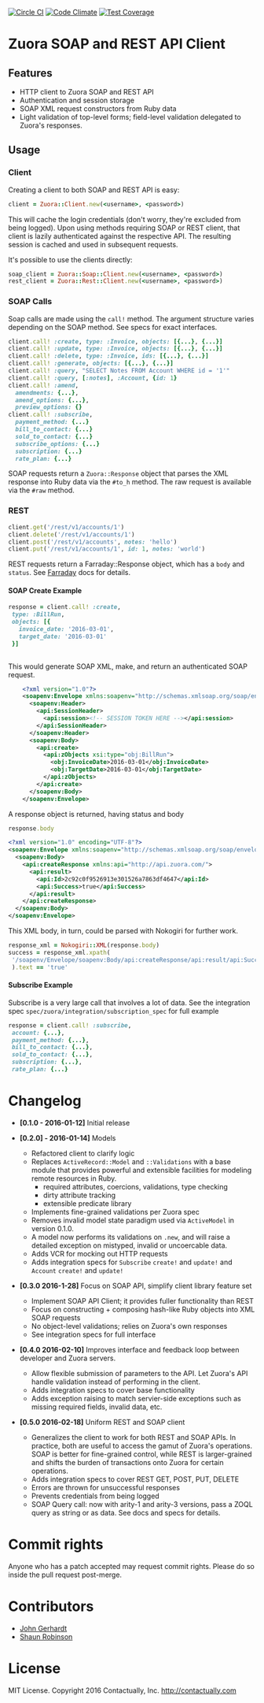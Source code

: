[![Circle CI](https://circleci.com/gh/contactually/zuora-ruby.svg?style=shield&circle-token=808be5d625e91e331bedb37a2fe94412bb3bc15e)](https://circleci.com/gh/contactually/zuora-ruby)
[![Code Climate](https://codeclimate.com/repos/5706a3fb4f15bd726100652d/badges/4e4615baaec76fd16535/gpa.svg)](https://codeclimate.com/repos/569444dfa3d810003a00313f/feed)
[![Test Coverage](https://codeclimate.com/repos/5706a3fb4f15bd726100652d/badges/4e4615baaec76fd16535/coverage.svg)](https://codeclimate.com/repos/569444dfa3d810003a00313f/coverage)

# Zuora SOAP and REST API Client

## Features
* HTTP client to Zuora SOAP and REST API
* Authentication and session storage
* SOAP XML request constructors from Ruby data
* Light validation of top-level forms; field-level validation delegated to Zuora's responses.

## Usage

### Client

Creating a client to both SOAP and REST API is easy:
```ruby
client = Zuora::Client.new(<username>, <password>)
```
This will cache the login credentials (don't worry, they're excluded from being logged). Upon using methods requiring SOAP or REST client, that client is lazily authenticated against the respective API. The resulting session is cached and used in subsequent requests.

It's possible to use the clients directly:
```ruby
soap_client = Zuora::Soap::Client.new(<username>, <password>)
rest_client = Zuora::Rest::Client.new(<username>, <password>)
```

### SOAP Calls
Soap calls are made using the `call!` method. The argument structure varies depending on the SOAP method. See specs for exact interfaces.

```ruby
client.call! :create, type: :Invoice, objects: [{...}, {...}]
client.call! :update, type: :Invoice, objects: [{...}, {...}]
client.call! :delete, type: :Invoice, ids: [{...}, {...}]
client.call! :generate, objects: [{...}, {...}]
client.call! :query, "SELECT Notes FROM Account WHERE id = '1'"
client.call! :query, [:notes], :Account, {id: 1}
client.call! :amend, 
  amendments: {...}, 
  amend_options: {...}, 
  preview_options: {} 
client.call! :subscribe,
  payment_method: {...}
  bill_to_contact: {...}
  sold_to_contact: {...}
  subscribe_options: {...}
  subscription: {...}
  rate_plan: {...}
```

SOAP requests return a `Zuora::Response` object that parses the XML response into Ruby data via the `#to_h` method. The raw request is available via the `#raw` method.

### REST
```ruby
client.get('/rest/v1/accounts/1')
client.delete('/rest/v1/accounts/1')
client.post('/rest/v1/accounts', notes: 'hello')
client.put('/rest/v1/accounts/1', id: 1, notes: 'world')
```

REST requests return a Farraday::Response object, which has a `body` and `status`. See [Farraday](https://github.com/lostisland/faraday) docs for details. 

#### SOAP Create Example

 ```ruby
response = client.call! :create,
  type: :BillRun,
  objects: [{ 
    invoice_date: '2016-03-01',
    target_date: '2016-03-01'
  }]
    
```

This would generate SOAP XML, make, and return an authenticated SOAP request.

```xml
    <?xml version="1.0"?>
    <soapenv:Envelope xmlns:soapenv="http://schemas.xmlsoap.org/soap/envelope/" xmlns:api="http://api.zuora.com/" xmlns:obj="http://object.api.zuora.com/" xmlns:xsi="http://www.w3.org/2001/XMLSchema-instance">
      <soapenv:Header>
        <api:SessionHeader>
          <api:session><!-- SESSION TOKEN HERE --></api:session>
        </api:SessionHeader>
      </soapenv:Header>
      <soapenv:Body>
        <api:create>
          <api:zObjects xsi:type="obj:BillRun">
            <obj:InvoiceDate>2016-03-01</obj:InvoiceDate>
            <obj:TargetDate>2016-03-01</obj:TargetDate>
          </api:zObjects>
        </api:create>
      </soapenv:Body>
    </soapenv:Envelope>
```

A response object is returned, having status and body

```ruby
response.body
```

```xml
<?xml version="1.0" encoding="UTF-8"?>
<soapenv:Envelope xmlns:soapenv="http://schemas.xmlsoap.org/soap/envelope/">
  <soapenv:Body>
    <api:createResponse xmlns:api="http://api.zuora.com/">
      <api:result>
        <api:Id>2c92c0f9526913e301526a7863df4647</api:Id>
        <api:Success>true</api:Success>
      </api:result>
    </api:createResponse>
  </soapenv:Body>
</soapenv:Envelope>
```

This XML body, in turn, could be parsed with Nokogiri for further work.

```ruby
response_xml = Nokogiri::XML(response.body)
success = response_xml.xpath(
 '/soapenv/Envelope/soapenv:Body/api:createResponse/api:result/api:Success'
 ).text == 'true'
```


#### Subscribe Example
Subscribe is a very large call that involves a lot of data. See the integration spec `spec/zuora/integration/subscription_spec` for full example

 ```ruby
response = client.call! :subscribe, 
  account: {...},
  payment_method: {...},
  bill_to_contact: {...},
  sold_to_contact: {...},
  subscription: {...},
  rate_plan: {...}

```

# Changelog
* **[0.1.0 - 2016-01-12]** Initial release 
* **[0.2.0] - 2016-01-14]** Models
     - Refactored client to clarify logic 
     - Replaces `ActiveRecord::Model` and `::Validations` with a base module that provides powerful and extensible facilities for modeling remote resources in Ruby. 
       * required attributes, coercions, validations, type checking
       * dirty attribute tracking
       * extensible predicate library
     - Implements fine-grained validations per Zuora spec
     - Removes invalid model state paradigm used via `ActiveModel` in version 0.1.0.
     -  A model now performs its validations on `.new`, and will raise a detailed exception on mistyped, invalid or uncoercable data.
     - Adds VCR for mocking out HTTP requests
     - Adds integration specs for `Subscribe` `create!` and `update!` and `Account` `create!` and `update!`

* **[0.3.0 2016-1-28]** Focus on SOAP API, simplify client library feature set
    - Implement SOAP API Client; it provides fuller functionality than REST 
    - Focus on constructing + composing hash-like Ruby objects into XML SOAP requests 
    - No object-level validations; relies on Zuora's own responses
    - See integration specs for full interface
    
* **[0.4.0 2016-02-10]** Improves interface and feedback loop between developer and Zuora servers.
  - Allow flexible submission of parameters to the API.  Let Zuora's API handle validation instead of performing in the client.
  - Adds integration specs to cover base functionality
  - Adds exception raising to match servier-side exceptions such as missing required fields, invalid data, etc.

* **[0.5.0 2016-02-18]** Uniform REST and SOAP client
  - Generalizes the client to work for both REST and SOAP APIs. In practice, both are useful to access the gamut  of Zuora's operations. SOAP is better for fine-grained control, while REST is larger-grained and shifts the burden of transactions onto Zuora for certain operations.
  - Adds integration specs to cover REST GET, POST, PUT, DELETE
  - Errors are thrown for unsuccessful responses
  - Prevents credentials from being logged
  - SOAP Query call: now with arity-1 and arity-3 versions, pass a ZOQL query as string or as data. See docs and specs for details.
 
# Commit rights
Anyone who has a patch accepted may request commit rights. Please do so inside the pull request post-merge.

# Contributors
* [John Gerhardt](https://github.com/jwg2s)
* [Shaun Robinson](https://github.com/env)

# License
MIT License. Copyright 2016 Contactually, Inc. http://contactually.com
